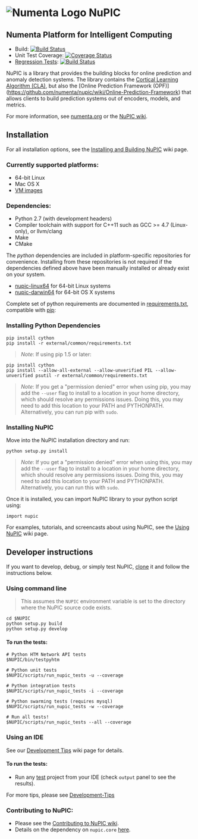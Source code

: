 # ![Numenta Logo](http://numenta.org/images/numenta-icon128.png) NuPIC

## Numenta Platform for Intelligent Computing

* Build: [![Build Status](https://travis-ci.org/numenta/nupic.png?branch=master)](https://travis-ci.org/numenta/nupic)
* Unit Test Coverage: [![Coverage Status](https://coveralls.io/repos/numenta/nupic/badge.png?branch=master)](https://coveralls.io/r/numenta/nupic?branch=master)
* [Regression Tests](https://github.com/numenta/nupic.regression): [![Build Status](https://travis-ci.org/numenta/nupic.regression.svg?branch=master)](https://travis-ci.org/numenta/nupic.regression)

NuPIC is a library that provides the building blocks for online prediction and anomaly detection systems.  The library contains the [Cortical Learning Algorithm (CLA)](https://github.com/numenta/nupic/wiki/Cortical-Learning-Algorithm), but also the [Online Prediction Framework (OPF)] (https://github.com/numenta/nupic/wiki/Online-Prediction-Framework) that allows clients to build prediction systems out of encoders, models, and metrics.

For more information, see [numenta.org](http://numenta.org) or the [NuPIC wiki](https://github.com/numenta/nupic/wiki).

## Installation

For all installation options, see the [Installing and Building NuPIC](https://github.com/numenta/nupic/wiki/Installing-and-Building-NuPIC) wiki page.

### Currently supported platforms:

 * 64-bit Linux
 * Mac OS X
 * [VM images](https://github.com/numenta/nupic/wiki/Running-Nupic-in-a-Virtual-Machine)

### Dependencies:

 * Python 2.7 (with development headers)
 * Compiler toolchain with support for C++11 such as GCC >= 4.7 (Linux-only), or llvm/clang
 * Make
 * CMake

The _python_ dependencies are included in platform-specific repositories for convenience. Installing from these repositories is not required if the dependencies defined above have been manually installed or already exist on your system.

* [nupic-linux64](https://github.com/numenta/nupic-linux64) for 64-bit Linux systems
* [nupic-darwin64](https://github.com/numenta/nupic-darwin64) for 64-bit OS X systems

Complete set of python requirements are documented in [requirements.txt](/external/common/requirements.txt),
compatible with [pip](http://www.pip-installer.org/en/latest/cookbook.html#requirements-files):

### Installing Python Dependencies

    pip install cython
    pip install -r external/common/requirements.txt

> _Note_: If using pip 1.5 or later:

    pip install cython
    pip install --allow-all-external --allow-unverified PIL --allow-unverified psutil -r external/common/requirements.txt

> _Note_: If you get a "permission denied" error when using pip, you may add the `--user` flag to install to a location in your home directory, which should resolve any permissions issues. Doing this, you may need to add this location to your PATH and PYTHONPATH. Alternatively, you can run pip with `sudo`.

### Installing NuPIC

Move into the NuPIC installation directory and run:

    python setup.py install

> _Note_: If you get a "permission denied" error when using this, you may add the `--user` flag to install to a location in your home directory, which should resolve any permissions issues. Doing this, you may need to add this location to your PATH and PYTHONPATH. Alternatively, you can run this with `sudo`.

Once it is installed, you can import NuPIC library to your python script using:

    import nupic

For examples, tutorials, and screencasts about using NuPIC, see the [Using NuPIC](https://github.com/numenta/nupic/wiki/Using-NuPIC) wiki page.

## Developer instructions

If you want to develop, debug, or simply test NuPIC, [clone](https://github.com/numenta/nupic/wiki/Installing-and-Building-NuPIC#for-potential-contributors) it and follow the instructions below.

### Using command line

> This assumes the `NUPIC` environment variable is set to the directory where the NuPIC source code exists.

    cd $NUPIC
    python setup.py build
    python setup.py develop

#### To run the tests:

    # Python HTM Network API tests
    $NUPIC/bin/testpyhtm

    # Python unit tests
    $NUPIC/scripts/run_nupic_tests -u --coverage

    # Python integration tests
    $NUPIC/scripts/run_nupic_tests -i --coverage

    # Python swarming tests (requires mysql)
    $NUPIC/scripts/run_nupic_tests -w --coverage

    # Run all tests!
    $NUPIC/scripts/run_nupic_tests --all --coverage

### Using an IDE

See our [Development Tips](https://github.com/numenta/nupic/wiki/Development-Tips) wiki page for details.

#### To run the tests:

 * Run any [test](#run-the-tests) project from your IDE (check `output` panel to see the results).

For more tips, please see [Development-Tips](https://github.com/numenta/nupic/wiki/Development-Tips)

### Contributing to NuPIC:

 * Please see the [Contributing to NuPIC wiki](https://github.com/numenta/nupic/wiki/Contributing-to-NuPIC).
 * Details on the dependency on `nupic.core` [here](https://github.com/numenta/nupic/wiki/Installing-and-Building-NuPIC#relationship-with-nupiccore).
